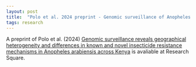 ```yaml
---
layout: post
title:  "Polo et al. 2024 preprint - Genomic surveillance of Anopheles arabiensis across Kenya"
tags: research
---
```


A preprint of Polo et al. (2024) [Genomic surveillance reveals geographical heterogeneity and differences in known and novel insecticide resistance mechanisms in Anopheles arabiensis across Kenya](https://doi.org/10.21203/rs.3.rs-5328087/v1) is avaliable at Research Square.
